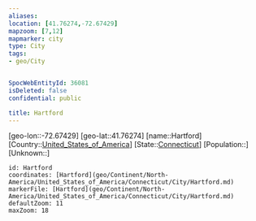 ```yaml
---
aliases: 
location: [41.76274,-72.67429]
mapzoom: [7,12] 
mapmarker: city 
type: City
tags:
- geo/City


SpocWebEntityId: 36081
isDeleted: false
confidential: public

title: Hartford
---
```

[geo-lon::-72.67429]
[geo-lat::41.76274]
[name::Hartford]
[Country::[United_States_of_America](geo/Continent/North-America/United_States_of_America.md)]
[State::[Connecticut](geo/Continent/North-America/United_States_of_America/Connecticut.md)]
[Population::]
[Unknown::]


```leaflet
id: Hartford
coordinates: [Hartford](geo/Continent/North-America/United_States_of_America/Connecticut/City/Hartford.md)
markerFile: [Hartford](geo/Continent/North-America/United_States_of_America/Connecticut/City/Hartford.md)
defaultZoom: 11 
maxZoom: 18
```


